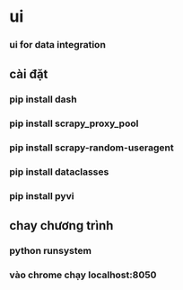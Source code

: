 # ui
### ui for data integration
## cài đặt
### pip install dash
### pip install scrapy_proxy_pool
### pip install scrapy-random-useragent
### pip install dataclasses
### pip install pyvi
## chay chương trình
### python runsystem
### vào chrome chạy localhost:8050

